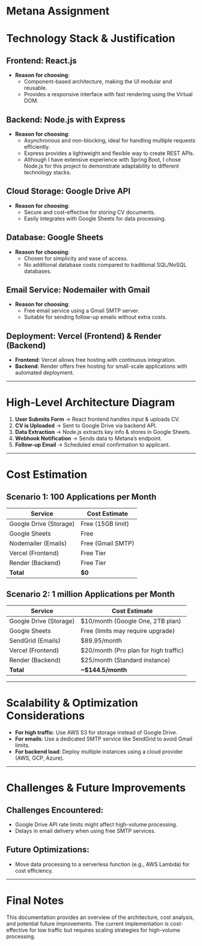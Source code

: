 # Metana Assignment

# Technology Stack & Justification

## Frontend: React.js
- **Reason for choosing**: 
  - Component-based architecture, making the UI modular and reusable.
  - Provides a responsive interface with fast rendering using the Virtual DOM.

## Backend: Node.js with Express
- **Reason for choosing**:
  - Asynchronous and non-blocking, ideal for handling multiple requests efficiently.
  - Express provides a lightweight and flexible way to create REST APIs.
  - Although I have extensive experience with Spring Boot, I chose Node.js for this project to demonstrate adaptability to different technology stacks.

## Cloud Storage: Google Drive API
- **Reason for choosing**:
  - Secure and cost-effective for storing CV documents.
  - Easily integrates with Google Sheets for data processing.

## Database: Google Sheets
- **Reason for choosing**:
  - Chosen for simplicity and ease of access.
  - No additional database costs compared to traditional SQL/NoSQL databases.

## Email Service: Nodemailer with Gmail
- **Reason for choosing**:
  - Free email service using a Gmail SMTP server.
  - Suitable for sending follow-up emails without extra costs.

## Deployment: Vercel (Frontend) & Render (Backend)
- **Frontend**: Vercel allows free hosting with continuous integration.
- **Backend**: Render offers free hosting for small-scale applications with automated deployment.

---

# High-Level Architecture Diagram

1. **User Submits Form** → React frontend handles input & uploads CV.
2. **CV is Uploaded** → Sent to Google Drive via backend API.
3. **Data Extraction** → Node.js extracts key info & stores in Google Sheets.
4. **Webhook Notification** → Sends data to Metana’s endpoint.
5. **Follow-up Email** → Scheduled email confirmation to applicant.

---

# Cost Estimation

## Scenario 1: 100 Applications per Month

| Service               | Cost Estimate            |
|-----------------------|--------------------------|
| Google Drive (Storage) | Free (15GB limit)        |
| Google Sheets         | Free                     |
| Nodemailer (Emails)   | Free (Gmail SMTP)        |
| Vercel (Frontend)     | Free Tier                |
| Render (Backend)      | Free Tier                |
| **Total**             | **$0**                   |

## Scenario 2: 1 million Applications per Month

| Service               | Cost Estimate            |
|-----------------------|--------------------------|
| Google Drive (Storage) | $10/month (Google One, 2TB plan) |
| Google Sheets         | Free (limits may require upgrade) |
| SendGrid (Emails)     | $89.95/month             |
| Vercel (Frontend)     | $20/month (Pro plan for high traffic) |
| Render (Backend)      | $25/month (Standard instance) |
| **Total**             | **~$144.5/month**        |

---

# Scalability & Optimization Considerations

- **For high traffic**: Use AWS S3 for storage instead of Google Drive.
- **For emails**: Use a dedicated SMTP service like SendGrid to avoid Gmail limits.
- **For backend load**: Deploy multiple instances using a cloud provider (AWS, GCP, Azure).

---

# Challenges & Future Improvements

## Challenges Encountered:
- Google Drive API rate limits might affect high-volume processing.
- Delays in email delivery when using free SMTP services.

## Future Optimizations:
- Move data processing to a serverless function (e.g., AWS Lambda) for cost efficiency.

---

# Final Notes

This documentation provides an overview of the architecture, cost analysis, and potential future improvements. The current implementation is cost-effective for low traffic but requires scaling strategies for high-volume processing.
